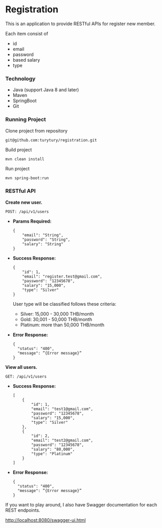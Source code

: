Registration
================
This is an application to provide RESTful APIs for register new member.

Each item consist of
* id
* email
* password
* based salary
* type

### Technology
- Java (support Java 8 and later)
- Maven
- SpringBoot
- Git

### Running Project
Clone project from repository
```
git@github.com:turytury/registration.git
```
Build project
```
mvn clean install
```
Run project
```bash
mvn spring-boot:run
```

### RESTful API
**Create new user.**
```
POST: /api/v1/users
```

* **Params Required:**

    ```
    {
        "email": "String",
        "password": "String",
        "salary": "String"
    }
    ```

* **Success Response:**

    ```
    {
        "id": 1,
        "email": "register.test@gmail.com",
        "password": "12345678",
        "salary": "15,000",
        "type": "Silver"
    }
    ```
    User type will be classified follows these criteria:
    * Silver:   15,000 - 30,000 THB/month
    * Gold:     30,001 - 50,000 THB/month
    * Platinum: more than 50,000 THB/month

* **Error Response:**

    ```
    {
      "status": "400",
      "message": ”{Error message}”
    }
    ```


**View all users.**
```
GET: /api/v1/users
```

* **Success Response:**

    ```
    [
        {
            "id": 1,
            "email": "test1@gmail.com",
            "password": "12345678",
            "salary": "15,000",
            "type": "Silver"
        },
        {
            "id": 2,
            "email": "test2@gmail.com",
            "password": "12345678",
            "salary": "80,000",
            "type": "Platinum"
        }
    ]
    ```

* **Error Response:**

    ```
    {
      "status": "400",
      "message": ”{Error message}”
    }
    ```
    
If you want to play around, I also have Swagger documentation for each REST endpoints.

[http://localhost:8080/swagger-ui.html](http://localhost:8080/swagger-ui.html)
